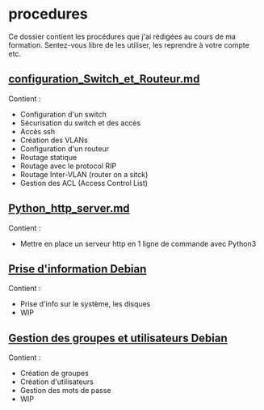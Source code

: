 # procedures

Ce dossier contient les procédures que j'ai rédigées au cours de ma formation. Sentez-vous libre de les utiliser, les reprendre à votre compte etc.

## [configuration_Switch_et_Routeur.md](https://github.com/d0cs1s/procedures/blob/main/configuration_Switch_et_Routeur.md)
Contient :
  - Configuration d'un switch
  - Sécurisation du switch et des accès
  - Accès ssh
  - Création des VLANs
  - Configuration d'un routeur
  - Routage statique
  - Routage avec le protocol RIP
  - Routage Inter-VLAN (router on a sitck)
  - Gestion des ACL (Access Control List)

## [Python_http_server.md](https://github.com/d0cs1s/procedures/blob/main/Python_http_server.md)
Contient : 
  - Mettre en place un serveur http en 1 ligne de commande avec Python3

## [Prise d'information Debian](https://github.com/d0cs1s/procedures/blob/main/prise_dinfo.md)
Contient :
  - Prise d'info sur le système, les disques
  - WIP


## [Gestion des groupes et utilisateurs Debian](https://github.com/d0cs1s/procedures/blob/main/users_groups_debian.md)
Contient :
  - Création de groupes
  - Création d'utilisateurs
  - Gestion des mots de passe
  - WIP
